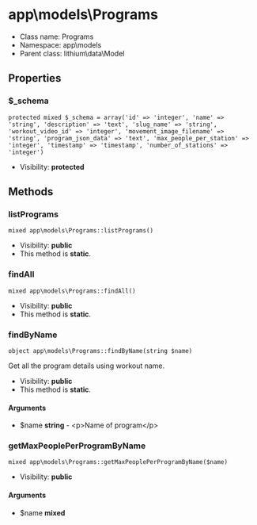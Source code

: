 app\models\Programs
===============






* Class name: Programs
* Namespace: app\models
* Parent class: lithium\data\Model





Properties
----------


### $_schema

    protected mixed $_schema = array('id' => 'integer', 'name' => 'string', 'description' => 'text', 'slug_name' => 'string', 'workout_video_id' => 'integer', 'movement_image_filename' => 'string', 'program_json_data' => 'text', 'max_people_per_station' => 'integer', 'timestamp' => 'timestamp', 'number_of_stations' => 'integer')





* Visibility: **protected**


Methods
-------


### listPrograms

    mixed app\models\Programs::listPrograms()





* Visibility: **public**
* This method is **static**.




### findAll

    mixed app\models\Programs::findAll()





* Visibility: **public**
* This method is **static**.




### findByName

    object app\models\Programs::findByName(string $name)

Get all the program details using workout name.



* Visibility: **public**
* This method is **static**.


#### Arguments
* $name **string** - &lt;p&gt;Name of program&lt;/p&gt;



### getMaxPeoplePerProgramByName

    mixed app\models\Programs::getMaxPeoplePerProgramByName($name)





* Visibility: **public**


#### Arguments
* $name **mixed**


